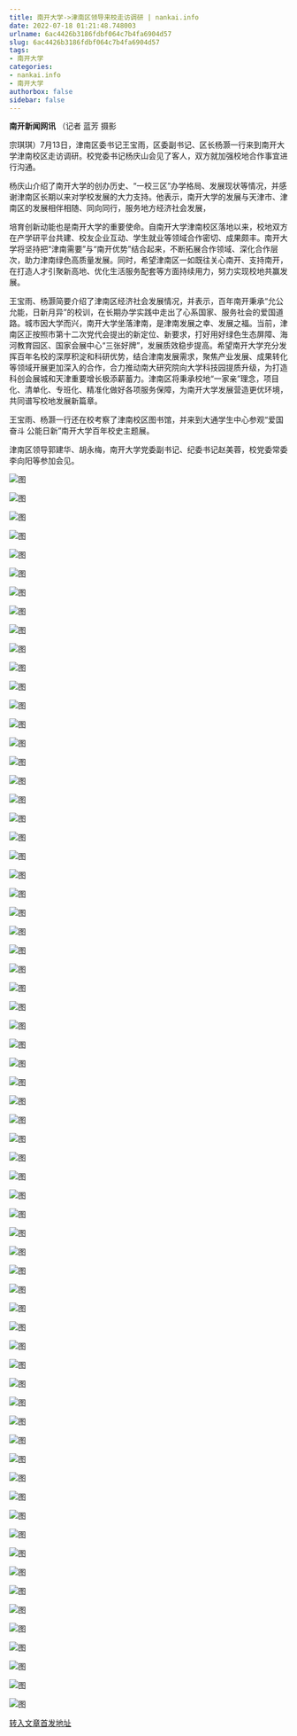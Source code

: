 ```yaml
---
title: 南开大学->津南区领导来校走访调研 | nankai.info
date: 2022-07-18 01:21:48.748003
urlname: 6ac4426b3186fdbf064c7b4fa6904d57
slug: 6ac4426b3186fdbf064c7b4fa6904d57
tags: 
- 南开大学
categories:
- nankai.info
- 南开大学
authorbox: false
sidebar: false
---
```

**南开新闻网讯** （记者 蓝芳 摄影

宗琪琪）7月13日，津南区委书记王宝雨，区委副书记、区长杨灏一行来到南开大学津南校区走访调研。校党委书记杨庆山会见了客人，双方就加强校地合作事宜进行沟通。

杨庆山介绍了南开大学的创办历史、“一校三区”办学格局、发展现状等情况，并感谢津南区长期以来对学校发展的大力支持。他表示，南开大学的发展与天津市、津南区的发展相伴相随、同向同行，服务地方经济社会发展，
<!--more-->
培育创新动能也是南开大学的重要使命。自南开大学津南校区落地以来，校地双方在产学研平台共建、校友企业互动、学生就业等领域合作密切、成果颇丰。南开大学将坚持把“津南需要”与“南开优势”结合起来，不断拓展合作领域、深化合作层次，助力津南绿色高质量发展。同时，希望津南区一如既往关心南开、支持南开，在打造人才引聚新高地、优化生活服务配套等方面持续用力，努力实现校地共赢发展。

王宝雨、杨灏简要介绍了津南区经济社会发展情况，并表示，百年南开秉承“允公允能，日新月异”的校训，在长期办学实践中走出了心系国家、服务社会的爱国道路。城市因大学而兴，南开大学坐落津南，是津南发展之幸、发展之福。当前，津南区正按照市第十二次党代会提出的新定位、新要求，打好用好绿色生态屏障、海河教育园区、国家会展中心“三张好牌”，发展质效稳步提高。希望南开大学充分发挥百年名校的深厚积淀和科研优势，结合津南发展需求，聚焦产业发展、成果转化等领域开展更加深入的合作，合力推动南大研究院向大学科技园提质升级，为打造科创会展城和天津重要增长极添薪蓄力。津南区将秉承校地“一家亲”理念，项目化、清单化、专班化、精准化做好各项服务保障，为南开大学发展营造更优环境，共同谱写校地发展新篇章。

王宝雨、杨灏一行还在校考察了津南校区图书馆，并来到大通学生中心参观“爱国奋斗 公能日新”南开大学百年校史主题展。

津南区领导郭建华、胡永梅，南开大学党委副书记、纪委书记赵美蓉，校党委常委李向阳等参加会见。

![图](http://news.nankai.edu.cn/ywsd/system/2022/07/14/g)

![图](http://news.nankai.edu.cn/ywsd/system/2022/07/14/p)

![图](http://news.nankai.edu.cn/ywsd/system/2022/07/14/j)

![图](http://news.nankai.edu.cn/ywsd/system/2022/07/14/)

![图](http://news.nankai.edu.cn/ywsd/system/2022/07/14/9)

![图](http://news.nankai.edu.cn/ywsd/system/2022/07/14/c)

![图](http://news.nankai.edu.cn/ywsd/system/2022/07/14/c)

![图](http://news.nankai.edu.cn/ywsd/system/2022/07/14/9)

![图](http://news.nankai.edu.cn/ywsd/system/2022/07/14/d)

![图](http://news.nankai.edu.cn/ywsd/system/2022/07/14/b)

![图](http://news.nankai.edu.cn/ywsd/system/2022/07/14/2)

![图](http://news.nankai.edu.cn/ywsd/system/2022/07/14/4)

![图](http://news.nankai.edu.cn/ywsd/system/2022/07/14/_)

![图](http://news.nankai.edu.cn/ywsd/system/2022/07/14/8)

![图](http://news.nankai.edu.cn/ywsd/system/2022/07/14/6)

![图](http://news.nankai.edu.cn/ywsd/system/2022/07/14/7)

![图](http://news.nankai.edu.cn/ywsd/system/2022/07/14/6)

![图](http://news.nankai.edu.cn/ywsd/system/2022/07/14/4)

![图](http://news.nankai.edu.cn/ywsd/system/2022/07/14/0)

![图](http://news.nankai.edu.cn/ywsd/system/2022/07/14/0)

![图](http://news.nankai.edu.cn/ywsd/system/2022/07/14/0)

![图](http://news.nankai.edu.cn/ywsd/system/2022/07/14/3)

![图](http://news.nankai.edu.cn/ywsd/system/2022/07/14/0)

![图](http://news.nankai.edu.cn/ywsd/system/2022/07/14/0)

![图](http://news.nankai.edu.cn/)

![图](http://news.nankai.edu.cn/ywsd/system/2022/07/14/7)

![图](http://news.nankai.edu.cn/ywsd/system/2022/07/14/6)

![图](http://news.nankai.edu.cn/ywsd/system/2022/07/14/4)

![图](http://news.nankai.edu.cn/)

![图](http://news.nankai.edu.cn/ywsd/system/2022/07/14/0)

![图](http://news.nankai.edu.cn/ywsd/system/2022/07/14/0)

![图](http://news.nankai.edu.cn/ywsd/system/2022/07/14/0)

![图](http://news.nankai.edu.cn/)

![图](http://news.nankai.edu.cn/ywsd/system/2022/07/14/3)

![图](http://news.nankai.edu.cn/ywsd/system/2022/07/14/0)

![图](http://news.nankai.edu.cn/ywsd/system/2022/07/14/0)

![图](http://news.nankai.edu.cn/)

![图](http://news.nankai.edu.cn/ywsd/system/2022/07/14/c)

![图](http://news.nankai.edu.cn/ywsd/system/2022/07/14/i)

![图](http://news.nankai.edu.cn/ywsd/system/2022/07/14/p)

![图](http://news.nankai.edu.cn/)

![图](http://news.nankai.edu.cn/ywsd/system/2022/07/14/n)

![图](http://news.nankai.edu.cn/ywsd/system/2022/07/14/c)

![图](http://news.nankai.edu.cn/ywsd/system/2022/07/14/)

![图](http://news.nankai.edu.cn/ywsd/system/2022/07/14/u)

![图](http://news.nankai.edu.cn/ywsd/system/2022/07/14/d)

![图](http://news.nankai.edu.cn/ywsd/system/2022/07/14/e)

![图](http://news.nankai.edu.cn/ywsd/system/2022/07/14/)

![图](http://news.nankai.edu.cn/ywsd/system/2022/07/14/i)

![图](http://news.nankai.edu.cn/ywsd/system/2022/07/14/a)

![图](http://news.nankai.edu.cn/ywsd/system/2022/07/14/k)

![图](http://news.nankai.edu.cn/ywsd/system/2022/07/14/n)

![图](http://news.nankai.edu.cn/ywsd/system/2022/07/14/a)

![图](http://news.nankai.edu.cn/ywsd/system/2022/07/14/n)

![图](http://news.nankai.edu.cn/ywsd/system/2022/07/14/)

![图](http://news.nankai.edu.cn/ywsd/system/2022/07/14/s)

![图](http://news.nankai.edu.cn/ywsd/system/2022/07/14/w)

![图](http://news.nankai.edu.cn/ywsd/system/2022/07/14/e)

![图](http://news.nankai.edu.cn/ywsd/system/2022/07/14/n)

![图](http://news.nankai.edu.cn/)

![图](http://news.nankai.edu.cn/)

![图](http://news.nankai.edu.cn/ywsd/system/2022/07/14/:)

![图](http://news.nankai.edu.cn/ywsd/system/2022/07/14/p)

![图](http://news.nankai.edu.cn/ywsd/system/2022/07/14/t)

![图](http://news.nankai.edu.cn/ywsd/system/2022/07/14/t)

![图](http://news.nankai.edu.cn/ywsd/system/2022/07/14/h)

[转入文章首发地址](http://news.nankai.edu.cn/ywsd/system/2022/07/14/030052019.shtml)